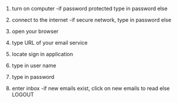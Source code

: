 1) turn on computer
	-if password protected type in password
	else
2) connect to the internet
	-if secure network, type in password
	else
3) open your browser

4) type URL of your email service

5) locate sign in application

6) type in user name

7) type in password

8) enter inbox
	-if new emails exist, click on new emails to read
	else LOGOUT